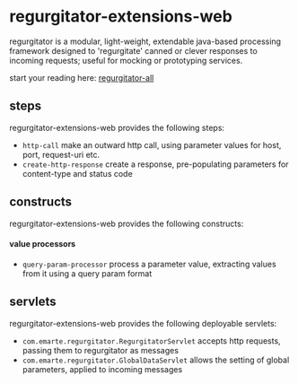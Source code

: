 # regurgitator-extensions-web

regurgitator is a modular, light-weight, extendable java-based processing framework designed to 'regurgitate' canned or clever responses to incoming requests; useful for mocking or prototyping services.

start your reading here: [regurgitator-all](http://github.com/talmeym/regurgitator-all#regurgitator)

## steps

regurgitator-extensions-web provides the following steps:
- ``http-call`` make an outward http call, using parameter values for host, port, request-uri etc.
- ``create-http-response`` create a response, pre-populating parameters for content-type and status code

## constructs

regurgitator-extensions-web provides the following constructs:
#### value processors
- ``query-param-processor`` process a parameter value, extracting values from it using a query param format

## servlets

regurgitator-extensions-web provides the following deployable servlets:
- ``com.emarte.regurgitator.RegurgitatorServlet`` accepts http requests, passing them to regurgitator as messages
- ``com.emarte.regurgitator.GlobalDataServlet`` allows the setting of global parameters, applied to incoming messages
